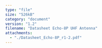 ```yaml
---
type: "file"
size: "526kB"
category: "document"
version: "1.2"
filename: "Datasheet Echo-8P UHF Antenna"
attachments:
  - "./Datasheet_Echo-8P_r1-2.pdf"
---
```


